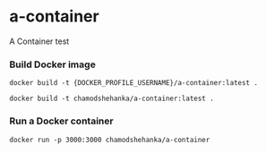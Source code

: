 # a-container
A Container test

### Build Docker image
```
docker build -t {DOCKER_PROFILE_USERNAME}/a-container:latest .
```

```
docker build -t chamodshehanka/a-container:latest .
```

### Run a Docker container
```
docker run -p 3000:3000 chamodshehanka/a-container
```
